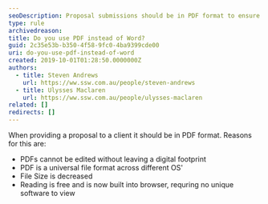 ```yaml
---
seoDescription: Proposal submissions should be in PDF format to ensure security and universality across different operating systems.
type: rule
archivedreason:
title: Do you use PDF instead of Word?
guid: 2c35e53b-b350-4f58-9fc0-4ba9399cde00
uri: do-you-use-pdf-instead-of-word
created: 2019-10-01T01:28:50.0000000Z
authors:
  - title: Steven Andrews
    url: https://ww.ssw.com.au/people/steven-andrews
  - title: Ulysses Maclaren
    url: https://ww.ssw.com.au/people/ulysses-maclaren
related: []
redirects: []
---
```


When providing a proposal to a client it should be in PDF format. Reasons for this are:

<!--endintro-->

- PDFs cannot be edited without leaving a digital footprint
- PDF is a universal file format across different OS'
- File Size is decreased
- Reading is free and is now built into browser, requring no unique software to view
